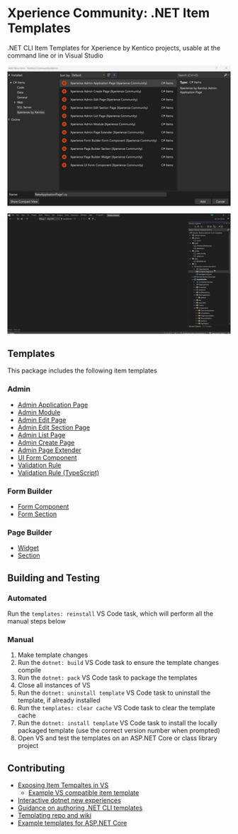 # Xperience Community: .NET Item Templates

.NET CLI Item Templates for Xperience by Kentico projects, usable at the command line or in Visual Studio

![Visual Studio new item dialog](https://raw.githubusercontent.com/seangwright/xperience-community-dotnet-item-templates/main/images/vs-new-item-dialog.jpg)

![Using the Widget Item Template in Visual Studio](https://raw.githubusercontent.com/seangwright/xperience-community-dotnet-item-templates/main/images/xperience-widget-vs-template.webp)

## Templates

This package includes the following item templates

### Admin

- [Admin Application Page](https://docs.xperience.io/x/2gSiCQ)
- [Admin Module](https://docs.xperience.io/xp/developers-and-admins/customization/extend-the-administration-interface/prepare-your-environment-for-admin-development#Prepareyourenvironmentforadmindevelopment-Renametheboilerplateproject)
- [Admin Edit Page](https://docs.xperience.io/x/1IouCw)
- [Admin Edit Section Page](https://docs.xperience.io/x/1IouCw)
- [Admin List Page](https://docs.xperience.io/x/1oouCw)
- [Admin Create Page](https://docs.xperience.io/xp/developers-and-admins/customization/extend-the-administration-interface/ui-pages/reference-ui-page-templates/edit-ui-page-template#EditUIpagetemplate-Useeditpagestocreatenewobjects)
- [Admin Page Extender](https://docs.xperience.io/x/4gSiCQ)
- [UI Form Component](https://docs.xperience.io/x/5ASiCQ)
- [Validation Rule](https://docs.xperience.io/x/6QSiCQ)
- [Validation Rule (TypeScript)](https://docs.xperience.io/xp/developers-and-admins/customization/extend-the-administration-interface/ui-form-components/ui-form-component-validation-rules#UIformcomponentvalidationrules-Validationrulefrontend)

### Form Builder

- [Form Component](https://docs.xperience.io/x/YIbWCQ)
- [Form Section](https://docs.xperience.io/x/ZYbWCQ)

### Page Builder

- [Widget](https://docs.xperience.io/xp/developers-and-admins/development/builders/page-builder/widgets-for-page-builder#WidgetsforPageBuilder-Widgetsbasedonaviewcomponent)
- [Section](https://docs.xperience.io/xp/developers-and-admins/development/builders/page-builder/sections-for-page-builder#SectionsforPageBuilder-Sectionsbasedonaviewcomponent)

## Building and Testing

### Automated

Run the `templates: reinstall` VS Code task, which will perform all the manual steps below

### Manual

1. Make template changes
1. Run the `dotnet: build` VS Code task to ensure the template changes compile
1. Run the `dotnet: pack` VS Code task to package the templates
1. Close all instances of VS
1. Run the `dotnet: uninstall template` VS Code task to uninstall the template, if already installed
1. Run the `templates: clear cache` VS Code task to clear the template cache
1. Run the `dotnet: install template` VS Code task to install the locally packaged template (use the correct version number when prompted)
1. Open VS and test the templates on an ASP.NET Core or class library project

## Contributing

- [Exposing Item Tempaltes in VS](https://github.com/dotnet/templating/issues/4686#issuecomment-1591202127)
  - [Example VS compatible item template](https://github.com/dotnet/maui/blob/main/src/Templates/src/templates/maui-contentpage-csharp/.template.config/ide.host.json)
- [Interactive dotnet new experiences](https://github.com/dotnet/templating/issues/6024)
- [Guidance on authoring .NET CLI templates](https://github.com/sayedihashimi/template-sample)
- [Templating repo and wiki](https://github.com/dotnet/templating/)
- [Example templates for ASP.NET Core](https://github.com/dotnet/aspnetcore/blob/main/src/ProjectTemplates/Web.ItemTemplates/content/ViewStart/.template.config/template.json)

